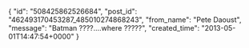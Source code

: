  {
   "id": "508425862526684",
   "post_id": "462493170453287_485010274868243",
   "from_name": "Pete Daoust",
   "message": "Batman ????....where ?????",
   "created_time": "2013-05-01T14:47:54+0000"
 }
